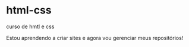 # html-css
 curso de hmtl e css

 Estou aprendendo a criar sites e agora vou gerenciar meus repositórios!
